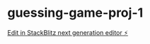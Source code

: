 # guessing-game-proj-1

[Edit in StackBlitz next generation editor ⚡️](https://stackblitz.com/~/github.com/Bhandaljag/guessing-game-proj-1)